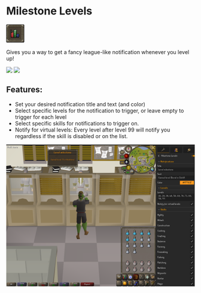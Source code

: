 # Milestone Levels 
![icon.png](icon.png)

Gives you a way to get a fancy league-like notification whenever you level up!

[![](https://img.shields.io/endpoint?url=https://api.runelite.net/pluginhub/shields/rank/plugin/milestone-levels)](https://runelite.net/plugin-hub/show/milestone-levels)
[![](https://img.shields.io/endpoint?url=https://api.runelite.net/pluginhub/shields/installs/plugin/milestone-levels)](https://runelite.net/plugin-hub/show/milestone-levels)

## Features:

- Set your desired notification title and text (and color)
- Select specific levels for the notification to trigger, or leave empty to trigger for each level
- Select specific skills for notifications to trigger on.
- Notify for virtual levels: Every level after level 99 will notify you regardless if the skill is disabled or on the list.

![screenshot.png](screenshot.png)